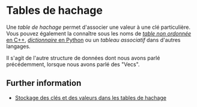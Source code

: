 # Tables de hachage

Une *table de hachage* permet d'associer une valeur à une clé particulière.
Vous pouvez également la connaître sous les noms de [*table non ordonnée* en C++](https://en.cppreference.com/w/cpp/container/unordered_map),
[*dictionnaire* en Python](https://docs.python.org/3/tutorial/datastructures.html#dictionaries) ou un *tableau associatif* dans d'autres langages.

Il s'agit de l'autre structure de données dont nous avons parlé précédemment,
lorsque nous avons parlé des "Vecs".

## Further information

- [Stockage des clés et des valeurs dans les tables de hachage](https://doc.rust-lang.org/book/ch08-03-hash-maps.html)
